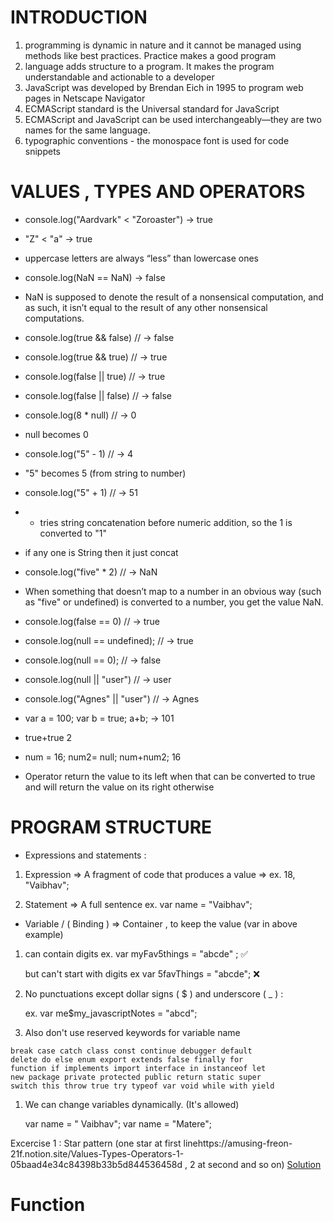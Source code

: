 # INTRODUCTION

1. programming is dynamic in nature and it cannot be managed using methods like best practices. Practice makes a good program
2. language adds structure to a program. It makes the program understandable and actionable to a developer
3. JavaScript was developed by Brendan Eich in 1995 to program web pages in Netscape Navigator
4. ECMAScript standard is the Universal standard for JavaScript
5. ECMAScript and JavaScript can be used interchangeably—they are two names for the same language.
6. typographic conventions - the monospace font is used for code snippets

# VALUES , TYPES AND OPERATORS

- console.log("Aardvark" < "Zoroaster")
 → true

- "Z" < "a"
→  true 

- uppercase letters are always “less” than lowercase ones

- console.log(NaN == NaN)
 → false

- NaN is supposed to denote the result of a nonsensical computation, and as such, it isn’t equal to the result of any other nonsensical computations.

- console.log(true && false)
// → false

- console.log(true && true)
// → true

- console.log(false || true)
// → true

- console.log(false || false)
// → false

- console.log(8 * null)
// → 0

- null  becomes 0

- console.log("5" - 1)
// → 4

- "5" becomes 5 (from string to number)

- console.log("5" + 1)
// → 51

- + tries string concatenation before numeric addition, so the 1 is converted to "1"
- if any one is String then it just concat

- console.log("five" * 2)
// → NaN

- When something that doesn’t map to a number in an obvious way (such as "five" or undefined) is converted to a number, you get the value NaN.

- console.log(false == 0)
// → true

- console.log(null == undefined);
// → true

- console.log(null == 0);
// → false

- console.log(null || "user")
// → user

- console.log("Agnes" || "user")
// → Agnes

- var a = 100;
var b = true;
a+b;
→ 101

- true+true
2

- num = 16;
num2= null;
num+num2;
16

- Operator return the value to its left when that can be converted to true and will return the value on its right otherwise

# PROGRAM STRUCTURE

- Expressions and statements :

1. Expression ⇒ A fragment of code that produces a value ⇒ ex.  18,    "Vaibhav";

2. Statement ⇒ A full sentence ex. var name = "Vaibhav";

- Variable / ( Binding ) ⇒ Container , to keep the value (var in above example)

1. can contain digits ex. var myFav5things = "abcde" ; ✅
    
    but can't start with digits ex var 5favThings = "abcde"; ❌ 
    
2. No punctuations except dollar signs ( $ ) and  underscore ( _ ) :  
    
    ex. var me$my_javascriptNotes = "abcd";
    
3. Also don't use reserved keywords for variable name 

```
break case catch class const continue debugger default
delete do else enum export extends false finally for
function if implements import interface in instanceof let
new package private protected public return static super
switch this throw true try typeof var void while with yield
```

1. We can change variables dynamically. (It's allowed)
    
    var name = " Vaibhav";
    var name = "Matere";
    
Excercise 1 : Star pattern (one star at first linehttps://amusing-freon-21f.notion.site/Values-Types-Operators-1-05baad4e34c84398b33b5d844536458d , 2 at second and so on)
[Solution](https://replit.com/@Vaibhav18Matere/star-pattern-do-while-loop)

# Function
